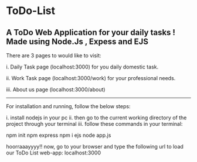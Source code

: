 # ToDo-List
A ToDo Web Application for your daily tasks !
Made using Node.Js , Expess and EJS
-----------------------------------------------------------------------------------------------
There are 3 pages to would like to visit:

i. Daily Task page (localhost:3000) for you daily domestic task.

ii. Work Task page (localhost:3000/work) for your professional needs.

iii. About us page (localhost:3000/about)

------------------------------------------------------------------------------------------------
For installation and running, follow the below steps:

i. install nodejs in your pc
ii. then go to the current working directory of the project through your terminal
iii. follow these commands in your terminal:
   
   npm init
   npm express
   npm i ejs
   node app.js
   
   hoorraaayyyy!! now, go to your browser and type the following url to load our ToDo List web-app:
   localhost:3000
